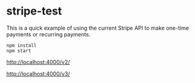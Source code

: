 # stripe-test

This is a quick example of using the current Stripe API to make one-time payments
or recurring payments.

```
npm install
npm start
```

[http://localhost:4000/v2/](http://localhost:4000/v2/)

[http://localhost:4000/v3/](http://localhost:4000/v3/)

